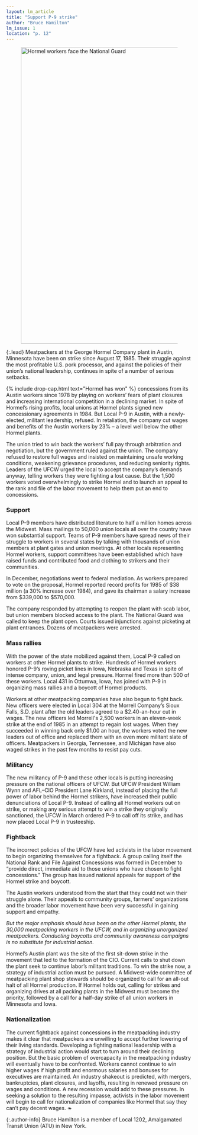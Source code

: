 ```yaml
---
layout: lm_article
title: "Support P-9 strike"
author: "Bruce Hamilton"
lm_issue: 1
location: "p. 12" 
---
```


<figure>
  <img alt="Hormel workers face the National Guard" src="hormel-workers-face-the-national-guard.jpg" width="959" height="800">
</figure>

{:.lead}
Meatpackers at the George Hormel Company plant in Austin, Minnesota have been on strike since August 17, 1985. Their struggle against the most profitable U.S. pork processor, and against the policies of their union’s national leadership, continues in spite of a number of serious setbacks.

{% include drop-cap.html text="Hormel has won" %}
concessions from its Austin workers since 1978 by playing on workers’ fears of plant closures and increasing international competition in a declining market. In spite of Hormel’s rising profits, local unions at Hormel plants signed new concessionary agreements in 1984. But Local P-9 in Austin, with a newly-elected, militant leadership, refused. In retaliation, the company cut wages and benefits of the Austin workers by 23% – a level well below the other Hormel plants.

The union tried to win back the workers’ full pay through arbitration and negotiation, but the government ruled against the union. The company refused to restore full wages and insisted on maintaining unsafe working conditions, weakening grievance procedures, and reducing seniority rights. Leaders of the <abbr>UFCW</abbr> urged the local to accept the company’s demands anyway, telling workers they were fighting a lost cause. But the 1,500 workers voted overwhelmingly to strike Hormel and to launch an appeal to the rank and file of the labor movement to help them put an end to concessions.

### Support

Local P-9 members have distributed literature to half a million homes across the Midwest. Mass mailings to 50,000 union locals all over the country have won substantial support. Teams of P-9 members have spread news of their struggle to workers in several states by talking with thousands of union members at plant gates and union meetings. At other locals representing Hormel workers, support committees have been established which have raised funds and contributed food and clothing to strikers and their communities.

In December, negotiations went to federal mediation. As workers prepared to vote on the proposal, Hormel reported record profits for 1985 of $38 million (a 30% increase over 1984), and gave its chairman a salary increase from $339,000 to $570,000.

The company responded by attempting to reopen the plant with scab labor, but union members blocked access to the plant. The National Guard was called to keep the plant open. Courts issued injunctions against picketing at plant entrances. Dozens of meatpackers were arrested.

### Mass rallies

With the power of the state mobilized against them, Local P-9 called on workers at other Hormel plants to strike. Hundreds of Hormel workers honored P-9’s roving picket lines in Iowa, Nebraska and Texas in spite of intense company, union, and legal pressure. Hormel fired more than 500 of these workers. Local 431 in Ottumwa, Iowa, has joined with P-9 in organizing mass rallies and a boycott of Hormel products.

Workers at other meatpacking companies have also begun to fight back. New officers were elected in Local 304 at the Morrell Company’s Sioux Falls, S.D. plant after the old leaders agreed to a $2.40-an-hour cut in wages. The new officers led Morrell's 2,500 workers in an eleven-week strike at the end of 1985 in an attempt to regain lost wages. When they succeeded in winning back only $1.00 an hour, the workers voted the new leaders out of office and replaced them with an even more militant slate of officers. Meatpackers in Georgia, Tennessee, and Michigan have also waged strikes in the past few months to resist pay cuts.

### Militancy

The new militancy of P-9 and these other locals is putting increasing pressure on the national officers of <abbr>UFCW</abbr>. But <abbr>UFCW</abbr> President William Wynn and <abbr>AFL–CIO</abbr> President Lane Kirkland, instead of placing the full power of labor behind the Hormel strikers, have increased their public denunciations of Local P-9. Instead of calling all Hormel workers out on strike, or making any serious attempt to win a strike they originally sanctioned, the <abbr>UFCW</abbr> in March ordered P-9 to call off its strike, and has now placed Local P-9 in trusteeship.

### Fightback

The incorrect policies of the <abbr>UFCW</abbr> have led activists in the labor movement to begin organizing themselves for a fightback. A group calling itself the National Rank and File Against Concessions was formed in December to “provide direct, immediate aid to those unions who have chosen to fight concessions.” The group has issued national appeals for support of the Hormel strike and boycott.

The Austin workers understood from the start that they could not win their struggle alone. Their appeals to community groups, farmers’ organizations and the broader labor movement have been very successful in gaining support and empathy.

_But the major emphasis should have been on the other Hormel plants, the 30,000 meatpacking workers in the <abbr>UFCW</abbr>, and in organizing unorganized meatpackers. Conducting boycotts and community awareness campaigns is no substitute for industrial action._

Hormel’s Austin plant was the site of the first sit-down strike in the movement that led to the formation of the <abbr>CIO</abbr>. Current calls to shut down the plant seek to continue labor’s militant traditions. To win the strike now, a strategy of industrial action must be pursued. A Midwest-wide committee of meatpacking plant shop stewards should be organized to call for an all-out halt of all Hormel production. If Hormel holds out, calling for strikes and organizing drives at all packing plants in the Midwest must become the priority, followed by a call for a half-day strike of all union workers in Minnesota and Iowa.

### Nationalization

The current fightback against concessions in the meatpacking industry makes it clear that meatpackers are unwilling to accept further lowering of their living standards. Developing a fighting national leadership with a strategy of industrial action would start to turn around their declining position. But the basic problem of overcapacity in the meatpacking industry will eventually have to be confronted. Workers cannot continue to win higher wages if high profit and enormous salaries and bonuses for executives are maintained. An industry shakeout is predicted, with mergers, bankruptcies, plant closures, and layoffs, resulting in renewed pressure on wages and conditions. A new recession would add to these pressures. In seeking a solution to the resulting impasse, activists in the labor movement will begin to call for nationalization of companies like Hormel that say they can’t pay decent wages. ❧

{:.author-info}
Bruce Hamilton is a member of Local 1202, Amalgamated Transit Union (<abbr>ATU</abbr>) in New York.